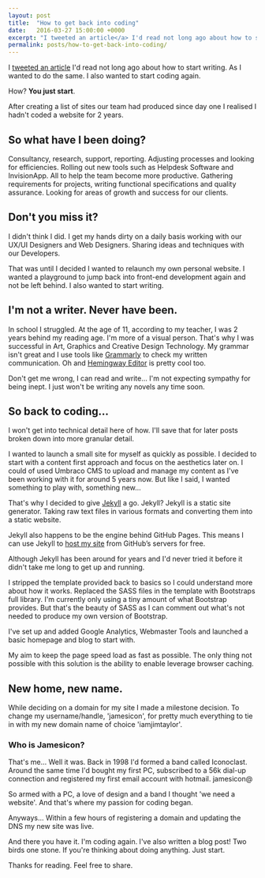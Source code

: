 ```yaml
---
layout: post
title:  "How to get back into coding"
date:   2016-03-27 15:00:00 +0000
excerpt: "I tweeted an article</a> I'd read not long ago about how to start writing. As I wanted to do the same. I also wanted to start coding again."
permalink: posts/how-to-get-back-into-coding/
---
```


I <a href="https://twitter.com/iamjimtaylor/status/713132834052055041" target="_blank">tweeted an article</a> I'd read not long ago about how to start writing. As I wanted to do the same. I also wanted to start coding again.

How? <b>You just start</b>.

After creating a list of sites our team had produced since day one I realised I hadn't coded a website for 2 years. 

## So what have I been doing? 

Consultancy, research, support, reporting. Adjusting processes and looking for efficiencies. Rolling out new tools such as Helpdesk Software and InvisionApp.  All to help the team become more productive. Gathering requirements for projects, writing functional specifications and quality assurance. Looking for areas of growth and success for our clients.

## Don't you miss it? 

I didn't think I did. I get my hands dirty on a daily basis working with our UX/UI Designers and Web Designers. Sharing ideas and techniques with our Developers.

That was until I decided I wanted to relaunch my own personal website. I wanted a playground to jump back into front-end development again and not be left behind. I also wanted to start writing. 

## I'm not a writer. Never have been. 

In school I struggled. At the age of 11, according to my teacher, I was 2 years behind my reading age. I'm more of a visual person. That's why I was successful in Art, Graphics and Creative Design Technology. My grammar isn't great and I use tools like <a href="https://www.grammarly.com/" target="_blank">Grammarly</a> to check my written communication. Oh and <a href="http://www.hemingwayapp.com" target="_blank">Hemingway Editor</a> is pretty cool too. 

Don't get me wrong, I can read and write... I'm not expecting sympathy for being inept. I just won't be writing any novels any time soon.

## So back to coding... 

I won't get into technical detail here of how. I'll save that for later posts broken down into more granular detail. 

I wanted to launch a small site for myself as quickly as possible. I decided to start with a content first approach and focus on the aesthetics later on. I could of used Umbraco CMS to upload and manage my content as I've been working with it for around 5 years now. But like I said, I wanted something to play with, something new...

That's why I decided to give <a href="http://jekyllrb.com/" target="_blank">Jekyll</a> a go. 
Jekyll? Jekyll is a static site generator. Taking raw text files in various formats and converting them into a static website. 

Jekyll also happens to be the engine behind GitHub Pages. This means I can use Jekyll to <a href="https://github.com/iamjimtaylor/iamjimtaylor" target="_blank">host my site</a> from GitHub’s servers for free. 

Although Jekyll has been around for years and I'd never tried it before it didn't take me long to get up and running. 

I stripped the template provided back to basics so I could understand more about how it works. Replaced the SASS files in the template with Bootstraps full library. I'm currently only using a tiny amount of what Bootstrap provides. But that's the beauty of SASS as I can comment out what's not needed to produce my own version of Bootstrap. 

I've set up and added Google Analytics, Webmaster Tools and launched a basic homepage and blog to start with. 

My aim to keep the page speed load as fast as possible. The only thing not possible with this solution is the ability to enable leverage browser caching.

## New home, new name.

While deciding on a domain for my site I made a milestone decision. To change my username/handle, 'jamesicon', for pretty much everything to tie in with my new domain name of choice 'iamjimtaylor'. 

### Who is Jamesicon?
That's me... Well it was. Back in 1998 I'd formed a band called Iconoclast. Around the same time I'd bought my first PC, subscribed to a 56k dial-up connection and registered my first email account with hotmail. jamesicon@

So armed with a PC, a love of design and a band I thought 'we need a website'. And that's where my passion for coding began. 

Anyways... Within a few hours of registering a domain and updating the DNS my new site was live. 

And there you have it. I'm coding again. 
I've also written a blog post! Two birds one stone. If you're thinking about doing anything. Just start. 

Thanks for reading. Feel free to share. 
